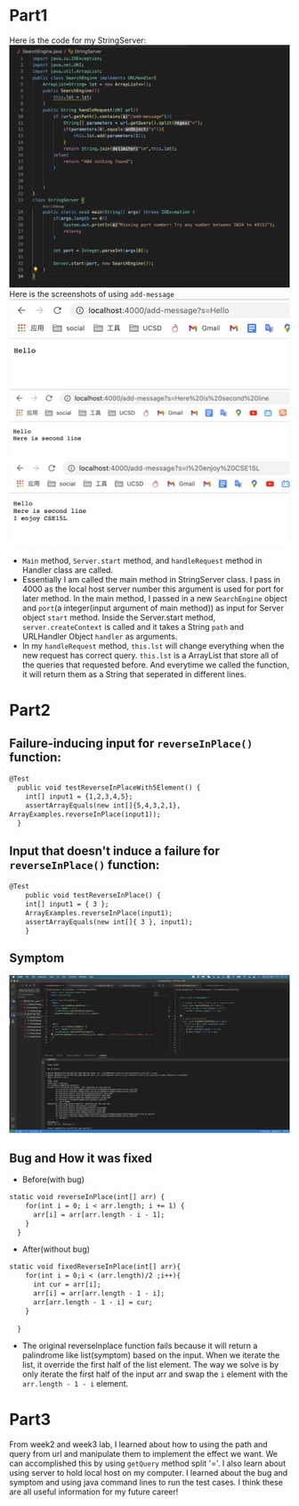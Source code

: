 # Part1
Here is the code for my StringServer:
![image1](Assets/lab2/image1.png)
Here is the screenshots of using `add-message`
![image2](Assets/lab2/image2.png)
![image3](Assets/lab2/image3.png)
![image4](Assets/lab2/image4.png)

* `Main` method, `Server.start` method, and `handleRequest` method in Handler class are called.
* Essentially I am called the main method in StringServer class. I pass in 4000 as the local host server number this argument is used for port for later method. In the main method, I passed in a new `SearchEngine` object and `port`(a integer(input argument of main method)) as  input for Server object `start` method. Inside the Server.start method, `server.createContext` is called and it takes a String `path` and URLHandler Object `handler` as arguments.
* In my `handleRequest` method, `this.lst` will change everything when the new request has correct query. `this.lst` is a ArrayList that store all of the queries that requested before. And everytime we called the function, it will return them as a String that seperated in different lines.

# Part2
## Failure-inducing input for `reverseInPlace()` function:
```
@Test
  public void testReverseInPlaceWith5Element() {
    int[] input1 = {1,2,3,4,5};
    assertArrayEquals(new int[]{5,4,3,2,1}, ArrayExamples.reverseInPlace(input1));
  }
```
## Input that doesn't induce a failure for `reverseInPlace()` function:
```
@Test 
	public void testReverseInPlace() {
    int[] input1 = { 3 };
    ArrayExamples.reverseInPlace(input1);
    assertArrayEquals(new int[]{ 3 }, input1);
	}
```
## Symptom
![image5](Assets/lab2/image5.png)
## Bug and How it was fixed
* Before(with bug)
```
static void reverseInPlace(int[] arr) {
    for(int i = 0; i < arr.length; i += 1) {
      arr[i] = arr[arr.length - i - 1];
    }
  }
```
* After(without bug)
```
static void fixedReverseInPlace(int[] arr){
    for(int i = 0;i < (arr.length)/2 ;i++){
      int cur = arr[i];
      arr[i] = arr[arr.length - 1 - i];
      arr[arr.length - 1 - i] = cur;
    }
    
  }
```

* The original reverseInplace function fails because it will return a palindrome like list(symptom) based on the input. When we iterate the list, it override the first half of the list element. The way we solve is by only iterate the first half of the input arr and swap the `i` element with the `arr.length - 1 - i` element.

# Part3
From week2 and week3 lab, I learned about how to using the path and query from url and manipulate them to implement the effect we want. We can accomplished this by using `getQuery` method split '='. I also learn about using server to hold local host on my computer. I learned about the bug and symptom and using java command lines to run the test cases. I think these are all useful information for my future career!